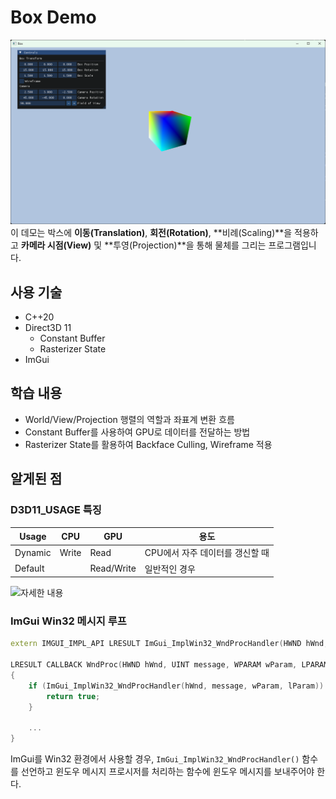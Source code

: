 # Box Demo
![screenshot](https://github.com/chahoseong/game-graphics-demo/blob/main/Projects/Box/Screenshot.png)
이 데모는 박스에 **이동(Translation)**, **회전(Rotation)**, **비례(Scaling)**을 적용하고 
**카메라 시점(View)** 및 **투영(Projection)**을 통해 물체를 그리는 프로그램입니다.

## 사용 기술
- C++20
- Direct3D 11
    - Constant Buffer
    - Rasterizer State
- ImGui

## 학습 내용
- World/View/Projection 행렬의 역할과 좌표계 변환 흐름
- Constant Buffer를 사용하여 GPU로 데이터를 전달하는 방법
- Rasterizer State를 활용하여 Backface Culling, Wireframe 적용

## 알게된 점
### D3D11_USAGE 특징
|Usage  |CPU  |GPU       | 용도                        |
|-------|-----|----------|-----------------------------|
|Dynamic|Write|Read      |CPU에서 자주 데이터를 갱신할 때|
|Default|     |Read/Write|일반적인 경우                 |
![자세한 내용](https://learn.microsoft.com/ko-kr/windows/win32/api/d3d11/ne-d3d11-d3d11_usage)

### ImGui Win32 메시지 루프
```cpp
extern IMGUI_IMPL_API LRESULT ImGui_ImplWin32_WndProcHandler(HWND hWnd, UINT msg, WPARAM wParam, LPARAM lParam);

LRESULT CALLBACK WndProc(HWND hWnd, UINT message, WPARAM wParam, LPARAM lParam)
{
	if (ImGui_ImplWin32_WndProcHandler(hWnd, message, wParam, lParam)) {
		return true;
	}

    ...
}
```
ImGui를 Win32 환경에서 사용할 경우, `ImGui_ImplWin32_WndProcHandler()` 함수를 선언하고
윈도우 메시지 프로시저를 처리하는 함수에 윈도우 메시지를 보내주어야 한다.